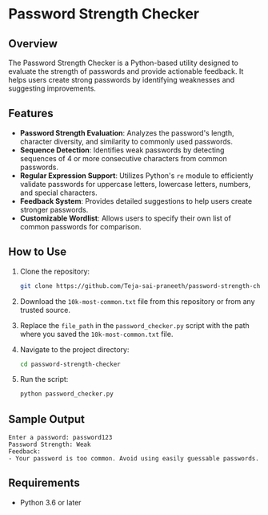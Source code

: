 # Password Strength Checker

## Overview
The Password Strength Checker is a Python-based utility designed to evaluate the strength of passwords and provide actionable feedback. It helps users create strong passwords by identifying weaknesses and suggesting improvements.

## Features
- **Password Strength Evaluation**: Analyzes the password's length, character diversity, and similarity to commonly used passwords.
- **Sequence Detection**: Identifies weak passwords by detecting sequences of 4 or more consecutive characters from common passwords.
- **Regular Expression Support**: Utilizes Python's `re` module to efficiently validate passwords for uppercase letters, lowercase letters, numbers, and special characters.
- **Feedback System**: Provides detailed suggestions to help users create stronger passwords.
- **Customizable Wordlist**: Allows users to specify their own list of common passwords for comparison.


## How to Use
1. Clone the repository:
   ```bash
   git clone https://github.com/Teja-sai-praneeth/password-strength-checker.git
   ```
2. Download the `10k-most-common.txt` file from this repository or from any trusted source.

3. Replace the `file_path` in the `password_checker.py` script with the path where you saved the `10k-most-common.txt` file.

4. Navigate to the project directory:
   ```bash
   cd password-strength-checker
   ```
5. Run the script:
   ```bash
   python password_checker.py
   ```

## Sample Output
```
Enter a password: password123
Password Strength: Weak
Feedback:
- Your password is too common. Avoid using easily guessable passwords.
```

## Requirements
- Python 3.6 or later
